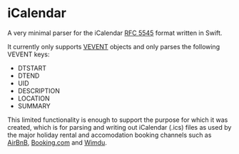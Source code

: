 # iCalendar

A very minimal parser for the iCalendar [RFC 5545](https://tools.ietf.org/html/rfc5545) format written in Swift.

It currently only supports [VEVENT](https://tools.ietf.org/html/rfc5545#section-3.6.1) objects and only parses the following VEVENT keys:
- DTSTART
- DTEND
- UID
- DESCRIPTION
- LOCATION
- SUMMARY

This limited functionality is enough to support the purpose for which it was created, which is for parsing and writing out iCalendar (.ics) files as used by the major holiday rental and accomodation booking channels such as [AirBnB](airbnb.com), [Booking.com](booking.com) and [Wimdu](wimdu.com).
